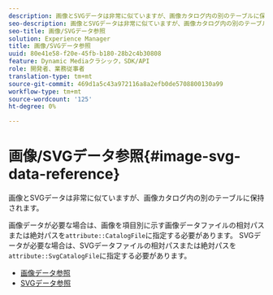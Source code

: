 ```yaml
---
description: 画像とSVGデータは非常に似ていますが、画像カタログ内の別のテーブルに保持されます。
seo-description: 画像とSVGデータは非常に似ていますが、画像カタログ内の別のテーブルに保持されます。
seo-title: 画像/SVGデータ参照
solution: Experience Manager
title: 画像/SVGデータ参照
uuid: 80e41e58-f20e-45fb-b180-28b2c4b30808
feature: Dynamic Mediaクラシック，SDK/API
role: 開発者、業務従事者
translation-type: tm+mt
source-git-commit: 469d1a5c43a972116a8a2efb0de5708800130a99
workflow-type: tm+mt
source-wordcount: '125'
ht-degree: 0%

---
```



# 画像/SVGデータ参照{#image-svg-data-reference}

画像とSVGデータは非常に似ていますが、画像カタログ内の別のテーブルに保持されます。

画像データが必要な場合は、画像を項目別に示す画像データファイルの相対パスまたは絶対パスを`attribute::CatalogFile`に指定する必要があります。 SVGデータが必要な場合は、SVGデータファイルの相対パスまたは絶対パスを`attribute::SvgCatalogFile`に指定する必要があります。

* [画像データ参照](c-image-data-reference/c-image-data-reference.md)
* [SVGデータ参照](c-svg-data-reference/c-svg-data-reference.md)

